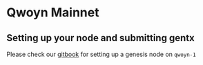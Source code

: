 # Qwoyn Mainnet

## Setting up your node and submitting gentx
 
Please check our [gitbook](https://docs.cosmic-horizon.com/qwoyn-network/networks/mainnet/genesis-validator-instructions) for setting up a genesis node on `qwoyn-1`
